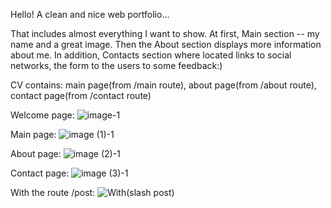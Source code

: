 Hello!
A clean and nice web portfolio...

That includes almost everything I want to show. 
At first, Main section -- my name and a great image.
Then the About section displays more information about me.
In addition, Contacts section where located links to social networks, 
the form to the users to some feedback:)  

CV contains:
main page(from /main route),
about page(from /about route), 
contact page(from /contact route)

Welcome page:
![image-1](https://user-images.githubusercontent.com/78197235/108606422-45758700-73e4-11eb-9392-8fc576ef1a48.png)


Main page:
![image (1)-1](https://user-images.githubusercontent.com/78197235/108606442-532b0c80-73e4-11eb-849c-493943a5c95d.png)


About page:
![image (2)-1](https://user-images.githubusercontent.com/78197235/108606463-62aa5580-73e4-11eb-8a28-bd2660944727.png)


Contact page:
![image (3)-1](https://user-images.githubusercontent.com/78197235/108606474-735acb80-73e4-11eb-89ba-4278f81966a3.png)

With the route /post:
![With(slash post)](https://user-images.githubusercontent.com/78197235/109422302-2fc81900-7a05-11eb-9f0a-a31c7eec7392.png)
